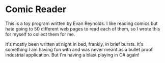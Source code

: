 # Comic Reader

This is a toy program written by Evan Reynolds. I like reading comics but hate going to 50 different web pages to read each of them, so I wrote this for myself to collect them for me.

It's mostly been written at night in bed, frankly, in brief bursts. It's something I am having fun with and was never meant as a bullet proof industrial application. But I'm having a blast playing in C# again!